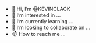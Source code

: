 - 👋 Hi, I’m @KEVINCLACK
- 👀 I’m interested in ...
- 🌱 I’m currently learning ...
- 💞️ I’m looking to collaborate on ...
- 📫 How to reach me ...

<!---
KEVINCLACK/KEVINCLACK is a ✨ special ✨ repository because its `README.md` (this file) appears on your GitHub profile.
You can click the Preview link to take a look at your changes.
--->
